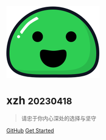 ![logo](icon.svg)

# xzh <small>20230418</small>

> 请忠于你内心深处的选择与坚守

[GitHub](https://github.com/xuzhihao-net/xuzhihao-net.github.io)
[Get Started](README.md)
